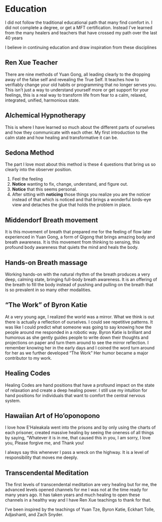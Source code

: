 # Education

I did not follow the traditional educational path that many find comfort in. I
did not complete a degree, or get a MFT certification. Instead I've learned from
the many healers and teachers that have crossed my path over the last 40 years

I believe in continuing education and draw inspiration from these disciplines

## Ren Xue Teacher

There are nine methods of Yuan Gong, all leading clearly to the dropping away of
the false self and revealing the True Self. It teaches how to verifiably change
your old habits or programming that no longer serves you. This isn’t just a way
to understand yourself more or get support for your feelings, this is a real way
to transform life from fear to a calm, relaxed, integrated, unified, harmonious
state.

## Alchemical Hypnotherapy

This is where I have learned so much about the different parts of ourselves and
how they communicate with each other. My first introduction to the calm state
and how healing and transformative it can be.

## Sedona Method

The part I love most about this method is these 4 questions that bring us so
clearly into the observer position.

1. Feel the feeling
2. **Notice** wanting to fix, change, understand, and figure out.
3. **Notice** that this seems personal.
4. After sitting with **noticing** those things you realize you are the noticer
   instead of that which is noticed and that brings a wonderful birds-eye view
   and detaches the glue that holds the problem in place.

## Middendorf Breath movement

It is this movement of breath that prepared me for the feeling of flow later
experienced in Yuan Gong, a form of Qigong that brings amazing body and breath
awareness. It is this movement from thinking to sensing, this profound body
awareness that quiets the mind and heals the body.

## Hands-on Breath massage

Working hands-on with the natural rhythm of the breath produces a very deep,
calming state, bringing full-body breath awareness. It is an offering of the
breath to fill the body instead of pushing and pulling on the breath that is so
prevalent in so many other modalities.

## “The Work” of Byron Katie

At a very young age, I realized the world was a mirror. What we think is out
there is actually a reflection of ourselves. I could see repetitive patterns. It
was like I could predict what someone was going to say knowing how the people
around me responded in a robotic way. Byron Katie is brilliant and humorous as
she gently guides people to write down their thoughts and projections on paper
and turn them around to see the mirror reflection. I remember knowing her in the
early days and I coined the word turn around for her as we further developed
“The Work” Her humor became a major contributor to my work.

## Healing Codes

Healing Codes are hand positions that have a profound impact on the state of
relaxation and create a deep healing power. I still use my intuition for hand
positions for individuals that want to comfort the central nervous system.

## Hawaiian Art of Ho’oponopono

I love how E’Haleakala went into the prisons and by only using the charts of
each prisoner, created massive healing by seeing the oneness of all things by
saying, “Whatever it is in me, that caused this in you, I am sorry, I love you,
Please forgive me, and Thank you!

I always say this whenever I pass a wreck on the highway. It is a level of
responsibility that moves me deeply.

## Transcendental Meditation

The first levels of transcendental meditation are very healing but for me, the
advanced levels opened channels for me I was not at the time ready for many
years ago. It has taken years and much healing to open these channels in a
healthy way and I have Ren Xue teachings to thank for that.

I’ve been inspired by the teachings of Yuan Tze, Byron Katie, Eckhart Tolle,
Adjashanti, and Zach Snyder.
